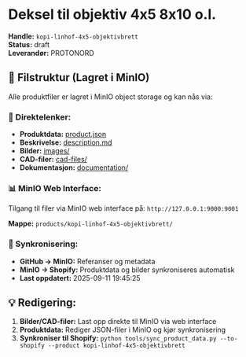 # Deksel til objektiv 4x5 8x10 o.l.

**Handle:** `kopi-linhof-4x5-objektivbrett`  
**Status:** draft  
**Leverandør:** PROTONORD

## 📁 Filstruktur (Lagret i MinIO)

Alle produktfiler er lagret i MinIO object storage og kan nås via:

### 🔗 Direktelenker:
- **Produktdata:** [product.json](http://127.0.0.1:9000/products/kopi-linhof-4x5-objektivbrett/product.json)
- **Beskrivelse:** [description.md](http://127.0.0.1:9000/products/kopi-linhof-4x5-objektivbrett/description.md)
- **Bilder:** [images/](http://127.0.0.1:9000/products/kopi-linhof-4x5-objektivbrett/images/)
- **CAD-filer:** [cad-files/](http://127.0.0.1:9000/products/kopi-linhof-4x5-objektivbrett/cad-files/)
- **Dokumentasjon:** [documentation/](http://127.0.0.1:9000/products/kopi-linhof-4x5-objektivbrett/documentation/)

### 📊 MinIO Web Interface:
Tilgang til filer via MinIO web interface på:
`http://127.0.0.1:9000:9001`

**Mappe:** `products/kopi-linhof-4x5-objektivbrett/`

### 🔄 Synkronisering:
- **GitHub → MinIO:** Referanser og metadata
- **MinIO → Shopify:** Produktdata og bilder synkroniseres automatisk
- **Last oppdatert:** 2025-09-11 19:45:25

## 💡 Redigering:
1. **Bilder/CAD-filer:** Last opp direkte til MinIO via web interface
2. **Produktdata:** Rediger JSON-filer i MinIO og kjør synkronisering
3. **Synkroniser til Shopify:** `python tools/sync_product_data.py --to-shopify --product kopi-linhof-4x5-objektivbrett`
